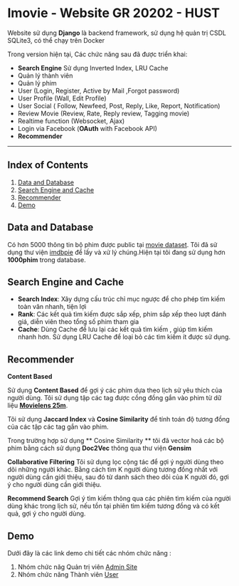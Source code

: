 # Imovie - Website GR 20202 - HUST
Website sử dụng **Django** là backend framework, sử dụng hệ quản trị CSDL SQLite3, có thể chạy trên Docker 

Trong version hiện tại, Các chức năng sau đã được triển khai:
- **Search Engine** Sử dụng Inverted Index, LRU Cache 
- Quản lý thành viên 
- Quản lý phim
- User (Login, Register, Active by Mail ,Forgot password)
- User Profile (Wall, Edit Profile)
- User Social ( Follow, Newfeed, Post, Reply, Like, Report, Notification)
- Review Movie (Review, Rate, Reply review, Tagging movie)
- Realtime function (Websocket, Ajax)
- Login via Facebook (**OAuth** with Facebook API)
- **Recommender** 

***

## Index of Contents
1. [Data and Database](#data-and-database)
2. [Search Engine and Cache](#search-engine)
3. [Recommender](#recommender)
4. [Demo](#demo)

<a name="data-and-database"></a>

## Data and Database 
Có hơn 5000 thông tin bộ phim được public tại [movie dataset](https://www.kaggle.com/oxanozaep/imdb-eda/data). Tôi đã sử dụng thư viện [imdbpie](https://pypi.org/project/imdbpie/) để lấy và xử lý chúng.Hiện tại tôi đang sử dụng hơn **1000phim** trong database. 

<a name="search-engine"></a>

## Search Engine and Cache

- **Search Index**: Xây dựng cấu trúc chỉ mục ngược để cho phép tìm kiếm toàn văn nhanh, tiện lợi
- **Rank**: Các kết quả tìm kiếm được sắp xếp, phim sắp xếp theo lượt đánh giá, diễn viên theo tổng số phim tham gia
- **Cache**: Dùng Cache để lưu lại các kết quả tìm kiếm , giúp tìm kiếm nhanh hơn. Sử dụng LRU Cache để loại bỏ các tìm kiếm ít được sử dụng.

<a name="recommender"></a>

## Recommender

**Content Based**

Sử dụng **Content Based** để gợi ý các phim dựa theo lịch sử yêu thích của người dùng. Tôi sử dụng tập các tag được cồng đồng gắn vào phim từ dữ liệu [**Movielens 25m**](https://grouplens.org/datasets/movielens/25m/).

Tôi sử dụng **Jaccard Index** và **Cosine Similarity** để tính toán độ tương đồng của các tập các tag gắn vào phim. 

Trong trường hợp sử dụng ** Cosine Similarity ** tôi đã vector hoá các bộ phim bằng cách sử dụng **Doc2Vec** thông qua thư viện **Gensim**

**Collaborative Filtering**
Tôi sử dụng lọc cộng tác để gợi ý người dùng theo dõi những người khác. Bằng cách tìm K người dùng tương đồng nhất với người dùng cần giới thiệu, sau đó từ danh sách theo dõi của K người đó, gợi ý cho người dùng cần giới thiệu.

**Recommend Search**
Gợi ý tìm kiếm thông qua các phiên tìm kiếm của người dùng khác trong lịch sử, nếu tồn tại phiên tìm kiếm tương đồng và có kết quả, gợi ý cho người dùng.

<a name="demo"></a>

## Demo

Dưới đây là các link demo chi tiết các nhóm chức năng :
1. Nhóm chức năg Quản trị viên [Admin Site](https://www.youtube.com/watch?v=eV8ekPgnYhs)
2. Nhóm chức năng Thành viên [User](https://www.youtube.com/watch?v=iVZ4qBHkLj0)

